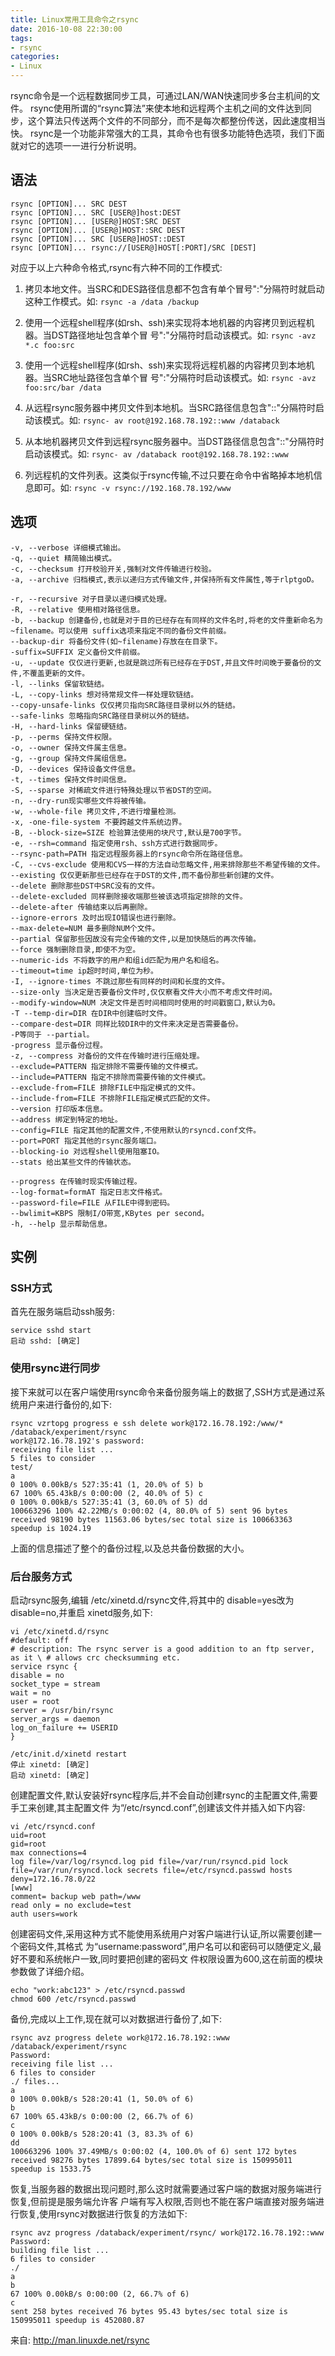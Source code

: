 ```yaml
---
title: Linux常用工具命令之rsync
date: 2016-10-08 22:30:00
tags:
- rsync
categories:
- Linux
---
```



rsync命令是一个远程数据同步工具，可通过LAN/WAN快速同步多台主机间的文件。
rsync使用所谓的“rsync算法”来使本地和远程两个主机之间的文件达到同步，这个算法只传送两个文件的不同部分，而不是每次都整份传送，因此速度相当快。
rsync是一个功能非常强大的工具，其命令也有很多功能特色选项，我们下面就对它的选项一一进行分析说明。

<!-- more -->

## 语法
```
rsync [OPTION]... SRC DEST
rsync [OPTION]... SRC [USER@]host:DEST
rsync [OPTION]... [USER@]HOST:SRC DEST
rsync [OPTION]... [USER@]HOST::SRC DEST
rsync [OPTION]... SRC [USER@]HOST::DEST
rsync [OPTION]... rsync://[USER@]HOST[:PORT]/SRC [DEST]
```
对应于以上六种命令格式,rsync有六种不同的工作模式:
1. 拷贝本地文件。当SRC和DES路径信息都不包含有单个冒号":"分隔符时就启动这种工作模式。如: `rsync­ -a /data /backup`

2. 使用一个远程shell程序(如rsh、ssh)来实现将本地机器的内容拷贝到远程机器。当DST路径地址包含单个冒 号":"分隔符时启动该模式。如: `rsync­ -avz *.c foo:src`

3. 使用一个远程shell程序(如rsh、ssh)来实现将远程机器的内容拷贝到本地机器。当SRC地址路径包含单个冒 号":"分隔符时启动该模式。如: `rsync -­avz foo:src/bar /data`

4. 从远程rsync服务器中拷贝文件到本地机。当SRC路径信息包含"::"分隔符时启动该模式。如: `rsync- ­av root@192.168.78.192::www /databack`

5. 从本地机器拷贝文件到远程rsync服务器中。当DST路径信息包含"::"分隔符时启动该模式。如: `rsync­- av /databack root@192.168.78.192::www`

6. 列远程机的文件列表。这类似于rsync传输,不过只要在命令中省略掉本地机信息即可。如: `rsync­ -v rsync://192.168.78.192/www`

## 选项
```
­-v, --­­verbose 详细模式输出。
­-q, ­­--quiet 精简输出模式。
­-c, ­­--checksum 打开校验开关,强制对文件传输进行校验。
­-a, ­­--archive 归档模式,表示以递归方式传输文件,并保持所有文件属性,等于­rlptgoD。 ­
-r, ­­--recursive 对子目录以递归模式处理。
-­R, ­­--relative 使用相对路径信息。
­-b, ­­--backup 创建备份,也就是对于目的已经存在有同样的文件名时,将老的文件重新命名为~filename。可以使用­­ suffix选项来指定不同的备份文件前缀。
--­­backup­-dir 将备份文件(如~filename)存放在在目录下。
-­suffix=SUFFIX 定义备份文件前缀。
­-u, ­­--update 仅仅进行更新,也就是跳过所有已经存在于DST,并且文件时间晚于要备份的文件,不覆盖更新的文件。 ­
-l, ­­--links 保留软链结。
-­L, ­­--copy-links 想对待常规文件一样处理软链结。
­--­copy-­unsafe-­links 仅仅拷贝指向SRC路径目录树以外的链结。
­­--safe-­links 忽略指向SRC路径目录树以外的链结。
­-H, ­­--hard-­links 保留硬链结。
­-p, ­­--perms 保持文件权限。
­-o, ­­--owner 保持文件属主信息。
­-g, ­­--group 保持文件属组信息。
­-D, ­­--devices 保持设备文件信息。
­-t, ­­--times 保持文件时间信息。
­-S, ­­--sparse 对稀疏文件进行特殊处理以节省DST的空间。
­-n, ­­--dry­-run现实哪些文件将被传输。
­-w, ­­--whole-file 拷贝文件,不进行增量检测。
­-x, ­­-one-file-system 不要跨越文件系统边界。
­-B, ­­--block­-size=SIZE 检验算法使用的块尺寸,默认是700字节。
­-e, ­­--rsh=command 指定使用rsh、ssh方式进行数据同步。
­--­rsync-path=PATH 指定远程服务器上的rsync命令所在路径信息。
­-C, ­­--cvs-­exclude 使用和CVS一样的方法自动忽略文件,用来排除那些不希望传输的文件。
­­--existing 仅仅更新那些已经存在于DST的文件,而不备份那些新创建的文件。
­­--delete 删除那些DST中SRC没有的文件。
­­--delete-­excluded 同样删除接收端那些被该选项指定排除的文件。
­­--delete-after 传输结束以后再删除。
­­--ignore-­errors 及时出现IO错误也进行删除。
­­--max-delete=NUM 最多删除NUM个文件。
­­--partial 保留那些因故没有完全传输的文件,以是加快随后的再次传输。
­­--force 强制删除目录,即使不为空。
­­--numeric-ids 不将数字的用户和组id匹配为用户名和组名。
­­--timeout=time ip超时时间,单位为秒。
­-I, --­­ignore-times 不跳过那些有同样的时间和长度的文件。
­­--size-­only 当决定是否要备份文件时,仅仅察看文件大小而不考虑文件时间。
­­--modify-­window=NUM 决定文件是否时间相同时使用的时间戳窗口,默认为0。
­-T --­­temp-dir=DIR 在DIR中创建临时文件。
­­--compare-­dest=DIR 同样比较DIR中的文件来决定是否需要备份。
­-P等同于 ­--­partial。
­­-progress 显示备份过程。
­-z, ­--­compress 对备份的文件在传输时进行压缩处理。
­­--exclude=PATTERN 指定排除不需要传输的文件模式。
­­--include=PATTERN 指定不排除而需要传输的文件模式。
­­--exclude-­from=FILE 排除FILE中指定模式的文件。
­­--include-­from=FILE 不排除FILE指定模式匹配的文件。
­­--version 打印版本信息。
­­--address 绑定到特定的地址。
­­--config=FILE 指定其他的配置文件,不使用默认的rsyncd.conf文件。
­­--port=PORT 指定其他的rsync服务端口。
­­--blocking-io 对远程shell使用阻塞IO。
­--stats 给出某些文件的传输状态。

­­--progress 在传输时现实传输过程。
­­--log-­format=formAT 指定日志文件格式。
­­--password­-file=FILE 从FILE中得到密码。
­­--bwlimit=KBPS 限制I/O带宽,KBytes per second。
-­h, --­­help 显示帮助信息。
```

## 实例

### SSH方式
首先在服务端启动ssh服务:
```
service sshd start
启动 sshd: [确定]
```
### 使用rsync进行同步
接下来就可以在客户端使用rsync命令来备份服务端上的数据了,SSH方式是通过系统用户来进行备份的,如下:
```
rsync ­vzrtopg ­­progress ­e ssh ­­delete work@172.16.78.192:/www/* /databack/experiment/rsync
work@172.16.78.192's password:
receiving file list ...
5 files to consider
test/
a
0 100% 0.00kB/s 527:35:41 (1, 20.0% of 5) b
67 100% 65.43kB/s 0:00:00 (2, 40.0% of 5) c
0 100% 0.00kB/s 527:35:41 (3, 60.0% of 5) dd
100663296 100% 42.22MB/s 0:00:02 (4, 80.0% of 5) sent 96 bytes received 98190 bytes 11563.06 bytes/sec total size is 100663363 speedup is 1024.19
```
上面的信息描述了整个的备份过程,以及总共备份数据的大小。

### 后台服务方式
启动rsync服务,编辑 /etc/xinetd.d/rsync文件,将其中的 disable=yes改为 disable=no,并重启 xinetd服务,如下:
```
vi /etc/xinetd.d/rsync
#default: off
# description: The rsync server is a good addition to an ftp server, as it \ # allows crc checksumming etc.
service rsync {
disable = no
socket_type = stream
wait = no
user = root
server = /usr/bin/rsync
server_args = ­­daemon
log_on_failure += USERID
}
```

```
/etc/init.d/xinetd restart
停止 xinetd: [确定]
启动 xinetd: [确定]
```
创建配置文件,默认安装好rsync程序后,并不会自动创建rsync的主配置文件,需要手工来创建,其主配置文件
为“/etc/rsyncd.conf”,创建该文件并插入如下内容:
```
vi /etc/rsyncd.conf
uid=root
gid=root
max connections=4
log file=/var/log/rsyncd.log pid file=/var/run/rsyncd.pid lock file=/var/run/rsyncd.lock secrets file=/etc/rsyncd.passwd hosts deny=172.16.78.0/22
[www]
comment= backup web path=/www
read only = no exclude=test
auth users=work
```

创建密码文件,采用这种方式不能使用系统用户对客户端进行认证,所以需要创建一个密码文件,其格式 为“username:password”,用户名可以和密码可以随便定义,最好不要和系统帐户一致,同时要把创建的密码文 件权限设置为600,这在前面的模块参数做了详细介绍。

```
echo "work:abc123" > /etc/rsyncd.passwd
chmod 600 /etc/rsyncd.passwd
```
备份,完成以上工作,现在就可以对数据进行备份了,如下:
```
rsync ­avz ­­progress ­­delete work@172.16.78.192::www /databack/experiment/rsync
Password:
receiving file list ...
6 files to consider
./ files...
a
0 100% 0.00kB/s 528:20:41 (1, 50.0% of 6)
b
67 100% 65.43kB/s 0:00:00 (2, 66.7% of 6)
c
0 100% 0.00kB/s 528:20:41 (3, 83.3% of 6)
dd
100663296 100% 37.49MB/s 0:00:02 (4, 100.0% of 6) sent 172 bytes received 98276 bytes 17899.64 bytes/sec total size is 150995011 speedup is 1533.75
```
恢复,当服务器的数据出现问题时,那么这时就需要通过客户端的数据对服务端进行恢复,但前提是服务端允许客 户端有写入权限,否则也不能在客户端直接对服务端进行恢复,使用rsync对数据进行恢复的方法如下:
```
rsync ­avz ­­progress /databack/experiment/rsync/ work@172.16.78.192::www
Password:
building file list ...
6 files to consider
./
a
b
67 100% 0.00kB/s 0:00:00 (2, 66.7% of 6)
c
sent 258 bytes received 76 bytes 95.43 bytes/sec total size is 150995011 speedup is 452080.87

```



来自: http://man.linuxde.net/rsync
